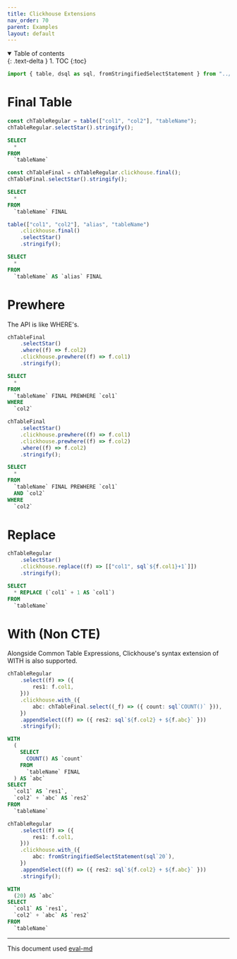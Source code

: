 ```yaml
---
title: Clickhouse Extensions
nav_order: 70
parent: Examples
layout: default
---
```


<details open markdown="block">
  <summary>
    Table of contents
  </summary>
  {: .text-delta }
1. TOC
{:toc}
</details>

```ts
import { table, dsql as sql, fromStringifiedSelectStatement } from "../../src";
```

# Final Table

```ts
const chTableRegular = table(["col1", "col2"], "tableName");
chTableRegular.selectStar().stringify();
```

```sql
SELECT
  *
FROM
  `tableName`
```

```ts
const chTableFinal = chTableRegular.clickhouse.final();
chTableFinal.selectStar().stringify();
```

```sql
SELECT
  *
FROM
  `tableName` FINAL
```

```ts
table(["col1", "col2"], "alias", "tableName")
    .clickhouse.final()
    .selectStar()
    .stringify();
```

```sql
SELECT
  *
FROM
  `tableName` AS `alias` FINAL
```

# Prewhere

The API is like WHERE's.

```ts
chTableFinal
    .selectStar()
    .where((f) => f.col2)
    .clickhouse.prewhere((f) => f.col1)
    .stringify();
```

```sql
SELECT
  *
FROM
  `tableName` FINAL PREWHERE `col1`
WHERE
  `col2`
```

```ts
chTableFinal
    .selectStar()
    .clickhouse.prewhere((f) => f.col1)
    .clickhouse.prewhere((f) => f.col2)
    .where((f) => f.col2)
    .stringify();
```

```sql
SELECT
  *
FROM
  `tableName` FINAL PREWHERE `col1`
  AND `col2`
WHERE
  `col2`
```

# Replace

```ts
chTableRegular
    .selectStar()
    .clickhouse.replace((f) => [["col1", sql`${f.col1}+1`]])
    .stringify();
```

```sql
SELECT
  * REPLACE (`col1` + 1 AS `col1`)
FROM
  `tableName`
```

# With (Non CTE)

Alongside Common Table Expressions, Clickhouse's syntax extension of WITH is also supported.

```ts
chTableRegular
    .select((f) => ({
        res1: f.col1,
    }))
    .clickhouse.with_({
        abc: chTableFinal.select((_f) => ({ count: sql`COUNT()` })),
    })
    .appendSelect((f) => ({ res2: sql`${f.col2} + ${f.abc}` }))
    .stringify();
```

```sql
WITH
  (
    SELECT
      COUNT() AS `count`
    FROM
      `tableName` FINAL
  ) AS `abc`
SELECT
  `col1` AS `res1`,
  `col2` + `abc` AS `res2`
FROM
  `tableName`
```

```ts
chTableRegular
    .select((f) => ({
        res1: f.col1,
    }))
    .clickhouse.with_({
        abc: fromStringifiedSelectStatement(sql`20`),
    })
    .appendSelect((f) => ({ res2: sql`${f.col2} + ${f.abc}` }))
    .stringify();
```

```sql
WITH
  (20) AS `abc`
SELECT
  `col1` AS `res1`,
  `col2` + `abc` AS `res2`
FROM
  `tableName`
```

---

This document used [eval-md](https://lucasavila00.github.io/eval-md/)